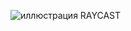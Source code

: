 ![иллюстрация RAYCAST](https://github.com/AndreyTurboPascal3000/3d-Raycast/blob/master/example.png)
